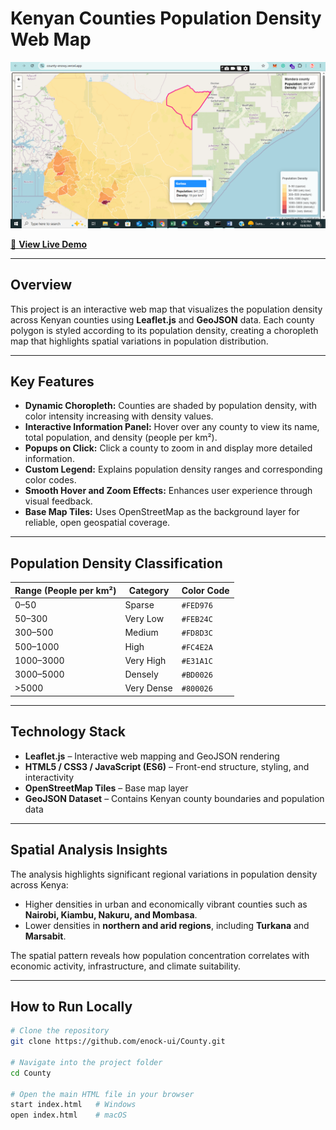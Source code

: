 # Kenyan Counties Population Density Web Map

![Map Preview](./screenshot.png)

[🔗 **View Live Demo**](https://enock-ui.github.io/County/)

---

## Overview
This project is an interactive web map that visualizes the population density across Kenyan counties using **Leaflet.js** and **GeoJSON** data. Each county polygon is styled according to its population density, creating a choropleth map that highlights spatial variations in population distribution.

---

## Key Features
- **Dynamic Choropleth:** Counties are shaded by population density, with color intensity increasing with density values.  
- **Interactive Information Panel:** Hover over any county to view its name, total population, and density (people per km²).  
- **Popups on Click:** Click a county to zoom in and display more detailed information.  
- **Custom Legend:** Explains population density ranges and corresponding color codes.  
- **Smooth Hover and Zoom Effects:** Enhances user experience through visual feedback.  
- **Base Map Tiles:** Uses OpenStreetMap as the background layer for reliable, open geospatial coverage.

---

## Population Density Classification

| Range (People per km²) | Category   | Color Code |
|-------------------------|------------|-------------|
| 0–50                    | Sparse     | `#FED976` |
| 50–300                  | Very Low   | `#FEB24C` |
| 300–500                 | Medium     | `#FD8D3C` |
| 500–1000                | High       | `#FC4E2A` |
| 1000–3000               | Very High  | `#E31A1C` |
| 3000–5000               | Densely    | `#BD0026` |
| >5000                   | Very Dense | `#800026` |

---

## Technology Stack
- **Leaflet.js** – Interactive web mapping and GeoJSON rendering  
- **HTML5 / CSS3 / JavaScript (ES6)** – Front-end structure, styling, and interactivity  
- **OpenStreetMap Tiles** – Base map layer  
- **GeoJSON Dataset** – Contains Kenyan county boundaries and population data  

---

## Spatial Analysis Insights
The analysis highlights significant regional variations in population density across Kenya:
- Higher densities in urban and economically vibrant counties such as **Nairobi, Kiambu, Nakuru, and Mombasa**.  
- Lower densities in **northern and arid regions**, including **Turkana** and **Marsabit**.  

The spatial pattern reveals how population concentration correlates with economic activity, infrastructure, and climate suitability.

---

## How to Run Locally

```bash
# Clone the repository
git clone https://github.com/enock-ui/County.git

# Navigate into the project folder
cd County

# Open the main HTML file in your browser
start index.html   # Windows
open index.html    # macOS
